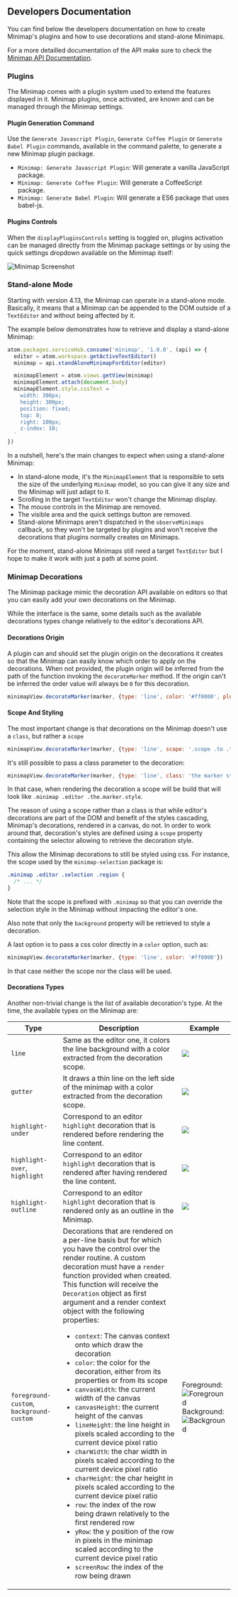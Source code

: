 ## Developers Documentation

You can find below the developers documentation on how to create Minimap's plugins and how to use decorations and stand-alone Minimaps.

For a more detailled documentation of the API make sure to check the [Minimap API Documentation](http://atom-minimap.github.io/minimap/).

### Plugins

The Minimap comes with a plugin system used to extend the features displayed in it. Minimap plugins, once activated, are known and can be managed through the Minimap settings.

#### Plugin Generation Command

Use the `Generate Javascript Plugin`, `Generate Coffee Plugin` or `Generate Babel Plugin` commands, available in the command palette, to generate a new Minimap plugin package.

- `Minimap: Generate Javascript Plugin`: Will generate a vanilla JavaScript package.
- `Minimap: Generate Coffee Plugin`: Will generate a CoffeeScript package.
- `Minimap: Generate Babel Plugin`: Will generate a ES6 package that uses babel-js.

#### Plugins Controls

When the `displayPluginsControls` setting is toggled on, plugins activation can be managed directly from the Minimap package settings or by using the quick settings dropdown available on the Mimimap itself:

![Minimap Screenshot](https://github.com/atom-ide-community/minimap-plus/blob/master/resources/plugins-list.gif?raw=true)

### Stand-alone Mode

Starting with version 4.13, the Minimap can operate in a stand-alone mode. Basically, it means that a Minimap can be appended to the DOM outside of a `TextEditor` and without being affected by it.

The example below demonstrates how to retrieve and display a stand-alone Minimap:

```js
atom.packages.serviceHub.consume('minimap', '1.0.0', (api) => {
  editor = atom.workspace.getActiveTextEditor()
  minimap = api.standAloneMinimapForEditor(editor)

  minimapElement = atom.views.getView(minimap)
  minimapElement.attach(document.body)
  minimapElement.style.cssText = `
    width: 300px;
    height: 300px;
    position: fixed;
    top: 0;
    right: 100px;
    z-index: 10;
  `
})
```

In a nutshell, here's the main changes to expect when using a stand-alone Minimap:

- In stand-alone mode, it's the `MinimapElement` that is responsible to sets the size of the underlying `Minimap` model, so you can give it any size and the Minimap will just adapt to it.
- Scrolling in the target `TextEditor` won't change the Minimap display.
- The mouse controls in the Minimap are removed.
- The visible area and the quick settings button are removed.
- Stand-alone Minimaps aren't dispatched in the `observeMinimaps` callback, so they won't be targeted by plugins and won't receive the decorations that plugins normally creates on Minimaps.

For the moment, stand-alone Minimaps still need a target `TextEditor` but I hope to make it work with just a path at some point.

### Minimap Decorations

The Minimap package mimic the decoration API available on editors so that you can easily add your own decorations on the Minimap.

While the interface is the same, some details such as the available decorations types change relatively to the editor's decorations API.


#### Decorations Origin

A plugin can and should set the plugin origin on the decorations it creates so that the Minimap can easily know which order to apply on the decorations. When not provided, the plugin origin will be inferred from the path of the function invoking the `decorateMarker` method. If the origin can't be inferred the order value will always be `0` for this decoration.

```js
minimapView.decorateMarker(marker, {type: 'line', color: '#ff0000', plugin: 'my-plugin-name'})
```

#### Scope And Styling

The most important change is that decorations on the Minimap doesn't use a `class`, but rather a `scope`

```js
minimapView.decorateMarker(marker, {type: 'line', scope: '.scope .to .the.marker.style'})
```

It's still possible to pass a class parameter to the decoration:


```js
minimapView.decorateMarker(marker, {type: 'line', class: 'the marker style'})
```

In that case, when rendering the decoration a scope will be build that will look like `.minimap .editor .the.marker.style`.

The reason of using a scope rather than a class is that while editor's decorations are part of the DOM and benefit of the styles cascading, Minimap's decorations, rendered in a canvas, do not. In order to work around that, decoration's styles are defined using a `scope` property containing the selector allowing to retrieve the decoration style.

This allow the Minimap decorations to still be styled using css. For instance, the scope used by the `minimap-selection` package is:

```css
.minimap .editor .selection .region {
  /* ... */
}
```

Note that the scope is prefixed with `.minimap` so that you can override the selection style in the Minimap without impacting the editor's one.

Also note that only the `background` property will be retrieved to style a decoration.

A last option is to pass a css color directly in a `color` option, such as:

```js
minimapView.decorateMarker(marker, {type: 'line', color: '#ff0000'})
```

In that case neither the scope nor the class will be used.

#### Decorations Types

Another non-trivial change is the list of available decoration's type. At the time, the available types on the Minimap are:

Type|Description|Example
---|---|---
`line`|Same as the editor one, it colors the line background with a color extracted from the decoration scope.|![](https://github.com/atom-ide-community/minimap-plus/blob/master/resources/line-decorations.png?raw=true)
`gutter`|It draws a thin line on the left side of the minimap with a color extracted from the decoration scope.|![](https://github.com/atom-ide-community/minimap-plus/blob/master/resources/gutter-decorations.png?raw=true)
`highlight-under`|Correspond to an editor `highlight` decoration that is rendered before rendering the line content.|![](https://github.com/atom-ide-community/minimap-plus/blob/master/resources/highlight-under-decorations.png?raw=true)
`highlight-over`, `highlight`|Correspond to an editor `highlight` decoration that is rendered after having rendered the line content.|![](https://github.com/atom-ide-community/minimap-plus/blob/master/resources/highlight-over-decorations.png?raw=true)
`highlight-outline`|Correspond to an editor `highlight` decoration that is rendered only as an outline in the Minimap.|![](https://github.com/atom-ide-community/minimap-plus/blob/master/resources/outline-decorations.png?raw=true)
`foreground-custom`, `background-custom`|Decorations that are rendered on a per-line basis but for which you have the control over the render routine. A custom decoration must have a `render` function provided when created. This function will receive the `Decoration` object as first argument and a render context object with the following properties: <ul><li>`context`: The canvas context onto which draw the decoration</li><li>`color`: the color for the decoration, either from its properties or from its scope</li><li>`canvasWidth`: the current width of the canvas</li><li>`canvasHeight`: the current height of the canvas</li><li>`lineHeight`: the line height in pixels scaled according to the current device pixel ratio</li><li>`charWidth`: the char width in pixels scaled according to the current device pixel ratio</li><li>`charHeight`: the char height in pixels scaled according to the current device pixel ratio</li><li>`row`: the index of the row being drawn relatively to the first rendered row</li><li>`yRow`: the y position of the row in pixels in the minimap scaled according to the current device pixel ratio</li><li>`screenRow`: the index of the row being drawn</li></ul>|Foreground: ![Foreground](https://github.com/atom-ide-community/minimap-plus/blob/master/resources/foreground-custom-decorations.png?raw=true)<br/>Background: ![Background](https://github.com/atom-ide-community/minimap-plus/blob/master/resources/background-custom-decorations.png?raw=true)
